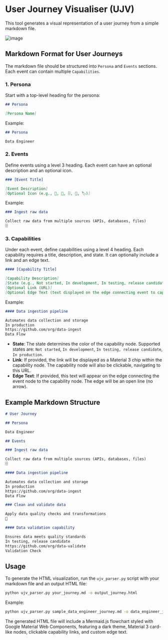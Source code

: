 # User Journey Visualiser (UJV)

This tool generates a visual representation of a user journey from a simple markdown file.

![image](https://github.com/user-attachments/assets/3bbb0eac-95e7-4b27-891d-1e19b86abc61)


## Markdown Format for User Journeys

The markdown file should be structured into `Persona` and `Events` sections. Each event can contain multiple `Capabilities`.

### 1. Persona

Start with a top-level heading for the persona:

```markdown
## Persona

[Persona Name]
```

Example:

```markdown
## Persona

Data Engineer
```

### 2. Events

Define events using a level 3 heading. Each event can have an optional description and an optional icon.

```markdown
### [Event Title]

[Event Description]
[Optional Icon (e.g., 🚀, 🔔, 🗄️, 🧹, 🏷️)]
```

Example:

```markdown
### Ingest raw data

Collect raw data from multiple sources (APIs, databases, files)
🗄️
```

### 3. Capabilities

Under each event, define capabilities using a level 4 heading. Each capability requires a title, description, and state. It can optionally include a link and an edge text.

```markdown
#### [Capability Title]

[Capability Description]
[State (e.g., Not started, In development, In testing, release candidate, In production)]
[Optional Link (URL)]
[Optional Edge Text (text displayed on the edge connecting event to capability)]
```

Example:

```markdown
#### Data ingestion pipeline

Automates data collection and storage
In production
https://github.com/org/data-ingest
Data Flow
```

- **State**: The state determines the color of the capability node. Supported states are: `Not started`, `In development`, `In testing, release candidate`, `In production`.
- **Link**: If provided, the link will be displayed as a Material 3 chip within the capability node. The capability node will also be clickable, navigating to this URL.
- **Edge Text**: If provided, this text will appear on the edge connecting the event node to the capability node. The edge will be an open line (no arrow).

## Example Markdown Structure

```markdown
# User Journey

## Persona

Data Engineer

## Events

### Ingest raw data

Collect raw data from multiple sources (APIs, databases, files)
🗄️

#### Data ingestion pipeline

Automates data collection and storage
In production
https://github.com/org/data-ingest
Data Flow

### Clean and validate data

Apply data quality checks and transformations
🧹

#### Data validation capability

Ensures data meets quality standards
In testing, release candidate
https://github.com/org/data-validate
Validation Check
```

## Usage

To generate the HTML visualization, run the `ujv_parser.py` script with your markdown file and an output HTML file:

```bash
python ujv_parser.py your_journey.md -o output_journey.html
```

Example:

```bash
python ujv_parser.py sample_data_engineer_journey.md -o data_engineer_journey.html
```

The generated HTML file will include a Mermaid.js flowchart styled with Google Material Web Components, featuring a dark theme, Material 3 card-like nodes, clickable capability links, and custom edge text.
